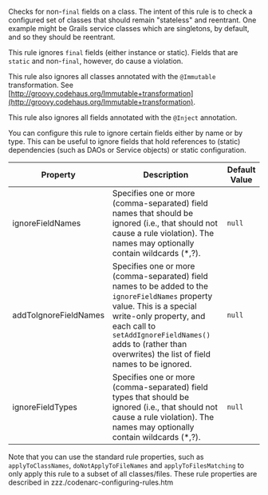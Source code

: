 
Checks for non-`final` fields on a class. The intent of this rule is to check a configured set
of classes that should remain "stateless" and reentrant. One example might be Grails
service classes which are singletons, by default, and so they should be reentrant.

This rule ignores `final` fields (either instance or static). Fields that are
`static` and non-`final`, however, do cause a violation.

This rule also ignores all classes annotated with the `@Immutable` transformation.
See [http://groovy.codehaus.org/Immutable+transformation](http://groovy.codehaus.org/Immutable+transformation).

This rule also ignores all fields annotated with the `@Inject` annotation.

You can configure this rule to ignore certain fields either by name or by type. This can be
useful to ignore fields that hold references to (static) dependencies (such as DAOs or
Service objects) or static configuration.

| Property                    | Description            | Default Value    |
|-----------------------------|------------------------|------------------|
| ignoreFieldNames            | Specifies one or more (comma-separated) field names that should be ignored (i.e., that should not cause a rule violation). The names may optionally contain wildcards (*,?).  | `null` |
| addToIgnoreFieldNames       | Specifies one or more (comma-separated) field names to be added to the `ignoreFieldNames` property value. This is a special write-only property, and each call to `setAddIgnoreFieldNames()` adds to (rather than overwrites) the list of field names to be ignored. | `null` |
| ignoreFieldTypes            | Specifies one or more (comma-separated) field types that should be ignored (i.e., that should not cause a rule violation). The names may optionally contain wildcards (*,?).  | `null` |

Note that you can use the standard rule properties, such as `applyToClassNames`, `doNotApplyToFileNames`
and `applyToFilesMatching` to only apply this rule to a subset of all classes/files. These rule properties
are described in zzz./codenarc-configuring-rules.htm
